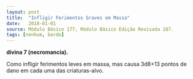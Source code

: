 ```yaml
---
layout: post
title:  "Infligir Ferimentos Graves em Massa"
date:   2018-01-01
source: Módulo Básico 177, Módulo Básico Edição Revisada 187.
tags: [nenhum, bardo]
---
```


**divina 7 (necromancia).**

Como infligir ferimentos leves em massa, mas causa 3d8+13 pontos de dano em cada uma das criaturas-alvo.
